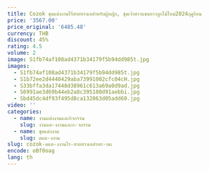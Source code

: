 ```yaml
---
title: Cozok ชุดแต่งงานไร้สายทรงเอสำหรับผู้หญิง, ชุดเจ้าสาวแขนยาวลูกไม้ใหม่2024ฤดูร้อน
price: '3567.00'
price_original: '6485.48'
currency: THB
discount: 45%
rating: 4.5
volume: 2
image: S1fb74af108ad4371b34179f5b94dd985t.jpg
images:
  - S1fb74af108ad4371b34179f5b94dd985t.jpg
  - S1b72ee2d4440429aba73991002cfc04cH.jpg
  - S33bffa3da17448d38961c613a69a0d9ad.jpg
  - S6991ae3d69b44eb2a8c395180d91aebbi.jpg
  - Sbd45dc4df93f495d8ca132063d05add60.jpg
video: ''
categories:
  - name: งานแต่งงานและกิจกรรม
    slug: งานแต-งงานและก-จกรรม
  - name: ชุดแต่งงาน
    slug: ดแต-งงาน
slug: cozok-ดแต-งงานไร-สายทรงเอสำหร-บผ
encode: oBf0oag
lang: th
---
```

  